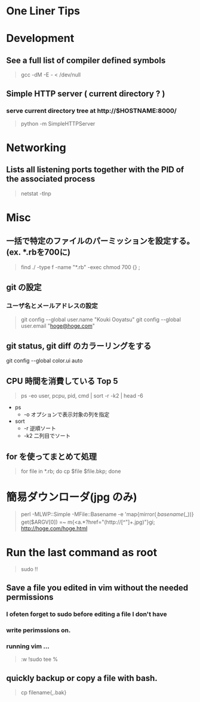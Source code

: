 # One Liner Tips

# Development
## See a full list of compiler defined symbols
> gcc -dM -E - < /dev/null

## Simple HTTP server ( current directory ? )
### serve current directory tree at http://$HOSTNAME:8000/
> python -m SimpleHTTPServer


# Networking
## Lists all listening ports together with the PID of the associated process
> netstat -tlnp


# Misc
## 一括で特定のファイルのパーミッションを設定する。(ex. *.rbを700に)
> find ./ -type f -name "*.rb" -exec chmod 700 {} \;

## git の設定
### ユーザ名とメールアドレスの設定
> git config --global user.name "Kouki Ooyatsu"
> git config --global user.email "hoge@hoge.com"

## git status, git diff のカラーリングをする
git config --global color.ui auto

## CPU 時間を消費している Top 5
> ps -eo user, pcpu, pid, cmd | sort -r -k2 | head -6
 * ps
   * -o オプションで表示対象の列を指定
 * sort
   * -r 逆順ソート
   * -k2 二列目でソート

## for を使ってまとめて処理
> for file in *.rb; do cp $file $file.bkp; done

# 簡易ダウンローダ(jpg のみ)
> perl -MLWP::Simple -MFile::Basename -e 'map{mirror($_,basename($_))} get($ARGV[0]) =~ m{<a.*?href="(http://[^"]+\.jpg)"}gi; http://hoge.com/hoge.html

# Run the last command as root
> sudo !!

## Save a file you edited in vim without the needed permissions
### I ofeten forget to sudo before editing a file I don't have
### write perimssions on.
### running vim ...
> :w !sudo tee %

## quickly backup or copy a file with bash.
> cp filename{,.bak}



